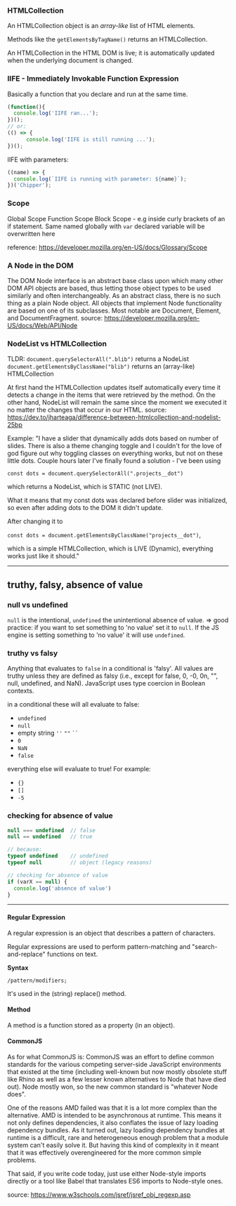 ### HTMLCollection
An HTMLCollection object is an _array-like_ list of HTML elements.

Methods like the `getElementsByTagName()` returns an HTMLCollection.

An HTMLCollection in the HTML DOM is live; it is automatically updated when the underlying document is changed.

### IIFE - Immediately Invokable Function Expression
Basically a function that you declare and run at the same time.
```js
(function(){
  console.log('IIFE ran...');
})();
// or:
(() => {
      console.log('IIFE is still running ...');
})();
```
IIFE with parameters:
```js
((name) => {
  console.log(`IIFE is running with parameter: ${name}`);
})('Chipper');
```

### Scope

Global Scope
Function Scope
Block Scope - e.g inside curly brackets of an if statement. Same named globally with `var` declared variable will be overwritten here

reference: https://developer.mozilla.org/en-US/docs/Glossary/Scope


### A Node in the DOM
The DOM Node interface is an abstract base class upon which many other DOM API objects are based, thus letting those object types to be used similarly and often interchangeably. As an abstract class, there is no such thing as a plain Node object. All objects that implement Node functionality are based on one of its subclasses. Most notable are Document, Element, and DocumentFragment.
source: https://developer.mozilla.org/en-US/docs/Web/API/Node

### NodeList vs HTMLCollection
TLDR: 
`document.querySelectorAll(".blib")` returns a NodeList
`document.getElementsByClassName("blib")` returns an (array-like) HTMLCollection

At first hand the HTMLCollection updates itself automatically every time it detects a change in the items that were retrieved by the method. On the other hand, NodeList will remain the same since the moment we executed it no matter the changes that occur in our HTML.
source: https://dev.to/jharteaga/difference-between-htmlcollection-and-nodelist-25bp

Example:
"I have a slider that dynamically adds dots based on number of slides. There is also a theme changing toggle and I couldn't for the love of god figure out why toggling classes on everything works, but not on these little dots.
Couple hours later I've finally found a solution - I've been using

`const dots = document.querySelectorAll(".projects__dot")`

which returns a NodeList, which is STATIC (not LIVE).

What it means that my const dots was declared before slider was initialized, so even after adding dots to the DOM it didn't update.

After changing it to

`const dots = document.getElementsByClassName("projects__dot")`,

which is a simple HTMLCollection, which is LIVE (Dynamic), everything works just like it should." 

---
## truthy, falsy, absence of value

### null vs undefined
`null` is the intentional, `undefined` the unintentional absence of value.
=> good practice: if you want to set something to 'no value' set it to `null`. If the JS engine is setting something to 'no value' it will use `undefined`.

### truthy vs falsy
Anything that evaluates to `false` in a conditional is 'falsy'.
All values are truthy unless they are defined as falsy (i.e., except for false, 0, -0, 0n, "", null, undefined, and NaN).
JavaScript uses type coercion in Boolean contexts.

in a conditional these will all evaluate to false:
- `undefined`
- `null`
- empty string `''` `""` ` `` ` 
- `0`
- `NaN`
- `false`

everything else will evaluate to true!
For example:
- `{}`
- `[]`
- `-5`

### checking for absence of value
```js
null === undefined  // false
null == undefined   // true

// because:
typeof undefined    // undefined
typeof null         // object (legacy reasons)

// checking for absence of value
if (varX == null) {
  console.log('absence of value')
}
```

--- 

#### Regular Expression

A regular expression is an object that describes a pattern of characters.

Regular expressions are used to perform pattern-matching and "search-and-replace" functions on text.

**Syntax**

`/pattern/modifiers;`

It's used in the (string) replace() method.

#### Method

A method is a function stored as a property (in an object).

#### CommonJS
As for what CommonJS is: CommonJS was an effort to define common standards for the various competing server-side JavaScript environments that existed at the time (including well-known but now mostly obsolete stuff like Rhino as well as a few lesser known alternatives to Node that have died out). Node mostly won, so the new common standard is "whatever Node does".

One of the reasons AMD failed was that it is a lot more complex than the alternative. AMD is intended to be asynchronous at runtime. This means it not only defines dependencies, it also conflates the issue of lazy loading dependency bundles. As it turned out, lazy loading dependency bundles at runtime is a difficult, rare and heterogeneous enough problem that a module system can't easily solve it. But having this kind of complexity in it meant that it was effectively overengineered for the more common simple problems.

That said, if you write code today, just use either Node-style imports directly or a tool like Babel that translates ES6 imports to Node-style ones.

source: https://www.w3schools.com/jsref/jsref_obj_regexp.asp